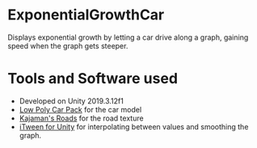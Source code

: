 # ExponentialGrowthCar
Displays exponential growth by letting a car drive along a graph, gaining speed when the graph gets steeper.

# Tools and Software used
- Developed on Unity 2019.3.12f1
- [Low Poly Car Pack](https://assetstore.unity.com/packages/3d/environments/roadways/low-poly-road-pack-67288) for the car model
- [Kajaman's Roads](https://assetstore.unity.com/packages/3d/environments/roadways/kajaman-s-roads-free-52628) for the road texture
- [iTween for Unity](http://www.pixelplacement.com/itween/index.php) for interpolating between values and smoothing the graph.
